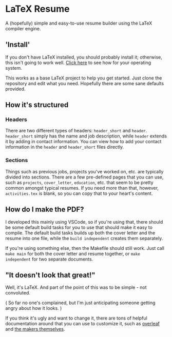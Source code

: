 # LaTeX Resume
A (hopefully) simple and easy-to-use resume builder using the LaTeX compiler engine.


## 'Install'
If you don't have LaTeX installed, you should probably install it; otherwise, this isn't going to work well. [Click here](https://www.latex-project.org/get/) to see how for your operating system.

This works as a base LaTeX project to help you get started. Just clone the repository and edit what you need. Hopefully there are some sane defaults provided. 


## How it's structured

### Headers
There are two different types of headers: `header_short` and `header`. `header_short` simply has the name and job description, while `header` extends it by adding in contact information. You can view how to add your contact information in the `header` and `header_short` files directly.

### Sections
Things such as previous jobs, projects you've worked on, etc. are typically divided into sections. There are a few pre-defined pages that you can use, such as `projects`, `cover_letter`, `education`, etc. that seem to be pretty common amongst typical resumes. If you need more than that, however, `activities.tex` is blank, so you can copy that to your heart's content.


## How do I make the PDF?
I developed this mainly using VSCode, so if you're using that, there should be some default build tasks for you to use that should make it easy to compile. The default build tasks builds up both the cover letter and the resume into one file, while the `build independent` creates them separately. 

If you're using something else, then the Makefile should still work. Just call `make main` for both the cover letter and resume together, or `make independent` for two separate documents.


## "It doesn't look that great!"
Well, it's LaTeX. And part of the point of this was to be simple - not convoluted. 

( So far no one's complained, but I'm just anticipating someone getting angry about how it looks. )

If you think it's ugly and want to change it, there are tons of helpful documentation around that you can use to customize it, such as [overleaf](https://overleaf.com) and [the makers themselves](https://latex-project.org/help).
